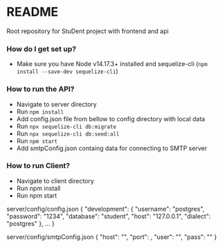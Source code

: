 # README #

Root repository for StuDent project with frontend and api

### How do I get set up? ###

* Make sure you have Node v14.17.3+ installed and sequelize-cli (```npm install --save-dev sequelize-cli```)

### How to run the API? ###

* Navigate to server directory
* Run ```npm install```
* Add config.json file from bellow to config directory with local data
* Run ```npx sequelize-cli db:migrate```
* Run ```npx sequelize-cli db:seed:all```
* Run ```npm start``` 
* Add smtpConfig.json containg data for connecting to SMTP server

### How to run Client? ###

* Navigate to client directory
* Run npm install
* Run npm start


server/config/config.json
{
    "development": {
    "username": "postgres",
    "password": "1234",
    "database": "student",
    "host": "127.0.0.1",
    "dialect": "postgres"
  }, ...
} 

server/config/smtpConfig.json
{
    "host": "",
    "port": ,
    "user": "", 
    "pass": ""
}